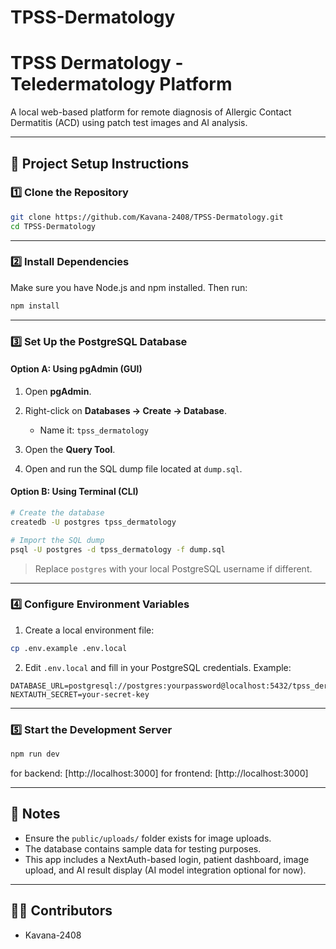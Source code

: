 # TPSS-Dermatology



# TPSS Dermatology - Teledermatology Platform

A local web-based platform for remote diagnosis of Allergic Contact Dermatitis (ACD) using patch test images and AI analysis.

---

## 🚀 Project Setup Instructions

### 1️⃣ Clone the Repository

```bash
git clone https://github.com/Kavana-2408/TPSS-Dermatology.git
cd TPSS-Dermatology
````

---

### 2️⃣ Install Dependencies

Make sure you have Node.js and npm installed. Then run:

```bash
npm install
```

---

### 3️⃣ Set Up the PostgreSQL Database

#### Option A: Using pgAdmin (GUI)

1. Open **pgAdmin**.
2. Right-click on **Databases → Create → Database**.

   * Name it: `tpss_dermatology`
3. Open the **Query Tool**.
4. Open and run the SQL dump file located at `dump.sql`.

#### Option B: Using Terminal (CLI)

```bash
# Create the database
createdb -U postgres tpss_dermatology

# Import the SQL dump
psql -U postgres -d tpss_dermatology -f dump.sql
```

> Replace `postgres` with your local PostgreSQL username if different.

---

### 4️⃣ Configure Environment Variables

1. Create a local environment file:

```bash
cp .env.example .env.local
```

2. Edit `.env.local` and fill in your PostgreSQL credentials. Example:

```env
DATABASE_URL=postgresql://postgres:yourpassword@localhost:5432/tpss_dermatology
NEXTAUTH_SECRET=your-secret-key
```

---

### 5️⃣ Start the Development Server

```bash
npm run dev
```

for backend: [http://localhost:3000]
for frontend: [http://localhost:3000]

---



## 📎 Notes

* Ensure the `public/uploads/` folder exists for image uploads.
* The database contains sample data for testing purposes.
* This app includes a NextAuth-based login, patient dashboard, image upload, and AI result display (AI model integration optional for now).

---

## 🧑‍💻 Contributors

* Kavana-2408



